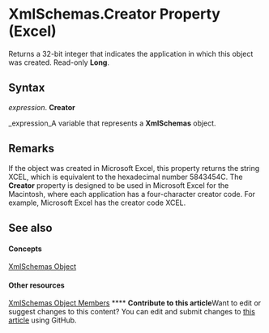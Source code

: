 
# XmlSchemas.Creator Property (Excel)

Returns a 32-bit integer that indicates the application in which this object was created. Read-only  **Long**.


## Syntax

 _expression_. **Creator**

 _expression_A variable that represents a  **XmlSchemas** object.


## Remarks

If the object was created in Microsoft Excel, this property returns the string XCEL, which is equivalent to the hexadecimal number 5843454C. The  **Creator** property is designed to be used in Microsoft Excel for the Macintosh, where each application has a four-character creator code. For example, Microsoft Excel has the creator code XCEL.


## See also


#### Concepts


 [XmlSchemas Object](1e6a4371-7163-572d-b435-7dc9a2865338.md)
#### Other resources


 [XmlSchemas Object Members](b0b67456-5e97-dba8-2bbe-5cb91ef2cfec.md)
****   **Contribute to this article**Want to edit or suggest changes to this content? You can edit and submit changes to  [this article](https://github.com/jhershey00/VBA_Excel_Test/OpenXMLCon/articles/c9000e23-0426-9571-8104-6b4542f661fa.md) using GitHub.

